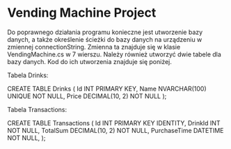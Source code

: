﻿# Vending Machine Project
Do poprawnego działania programu konieczne jest utworzenie bazy danych, 
a także określenie ścieżki do bazy danych na urządzeniu w zmiennej connectionString. 
Zmienna ta znajduje się w klasie VendingMachine.cs w 7 wierszu. 
Należy również utworzyć dwie tabele dla bazy danych. Kod do ich utworzenia znajduje się poniżej.

Tabela Drinks:

CREATE TABLE Drinks
(
	Id INT PRIMARY KEY,
	Name NVARCHAR(100) UNIQUE NOT NULL,
	Price DECIMAL(10, 2) NOT NULL
);

Tabela Transactions:

CREATE TABLE Transactions
(
	Id INT PRIMARY KEY IDENTITY,
	DrinkId INT NOT NULL,
	TotalSum DECIMAL(10, 2) NOT NULL,
	PurchaseTime DATETIME NOT NULL,
);